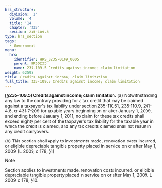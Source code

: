 ```yaml
---
hrs_structure:
  division: '1'
  volume: '4'
  title: '14'
  chapter: '235'
  section: 235-109.5
type: hrs_section
tags:
  - Government
menu:
  hrs:
    identifier: HRS_0235-0109_0005
    parent: HRS0235
    name: 235-109.5 Credits against income; claim limitation
weight: 62595
title: Credits against income; claim limitation
full_title: 235-109.5 Credits against income; claim limitation
---
```

**[§235-109.5]** **Credits against income; claim limitation.** (a) Notwithstanding any law to the contrary providing for a tax credit that may be claimed against a taxpayer's tax liability under section 235-110.51, 235-110.9, 241-4.8, or 431:7-209 for taxable years beginning on or after January 1, 2009, and ending before January 1, 2011, no claim for these tax credits shall exceed eighty per cent of the taxpayer's tax liability for the taxable year in which the credit is claimed, and any tax credits claimed shall not result in any credit carryovers.

(b) This section shall apply to investments made, renovation costs incurred, or eligible depreciable tangible property placed in service on or after May 1, 2009\. [L 2009, c 178, §1]

Note

Section applies to investments made, renovation costs incurred, or eligible depreciable tangible property placed in service on or after May 1, 2009\. L 2009, c 178, §10.